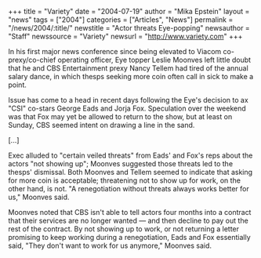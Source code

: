 +++
title = "Variety"
date = "2004-07-19"
author = "Mika Epstein"
layout = "news"
tags = ["2004"]
categories = ["Articles", "News"]
permalink = "/news/2004/:title/"
newstitle = "Actor threats Eye-popping"
newsauthor = "Staff"
newssource = "Variety"
newsurl = "http://www.variety.com"
+++

In his first major news conference since being elevated to Viacom co-prexy/co-chief operating officer, Eye topper Leslie Moonves left little doubt that he and CBS Entertainment prexy Nancy Tellem had tired of the annual salary dance, in which thesps seeking more coin often call in sick to make a point. 

Issue has come to a head in recent days following the Eye's decision to ax "CSI" co-stars George Eads and Jorja Fox. Speculation over the weekend was that Fox may yet be allowed to return to the show, but at least on Sunday, CBS seemed intent on drawing a line in the sand. 

[...]

Exec alluded to "certain veiled threats" from Eads' and Fox's reps about the actors "not showing up"; Moonves suggested those threats led to the thesps' dismissal. Both Moonves and Tellem seemed to indicate that asking for more coin is acceptable; threatening not to show up for work, on the other hand, is not. "A renegotiation without threats always works better for us," Moonves said. 

Moonves noted that CBS isn't able to tell actors four months into a contract that their services are no longer wanted &#8212; and then decline to pay out the rest of the contract. By not showing up to work, or not returning a letter promising to keep working during a renegotiation, Eads and Fox essentially said, "They don't want to work for us anymore," Moonves said. 

